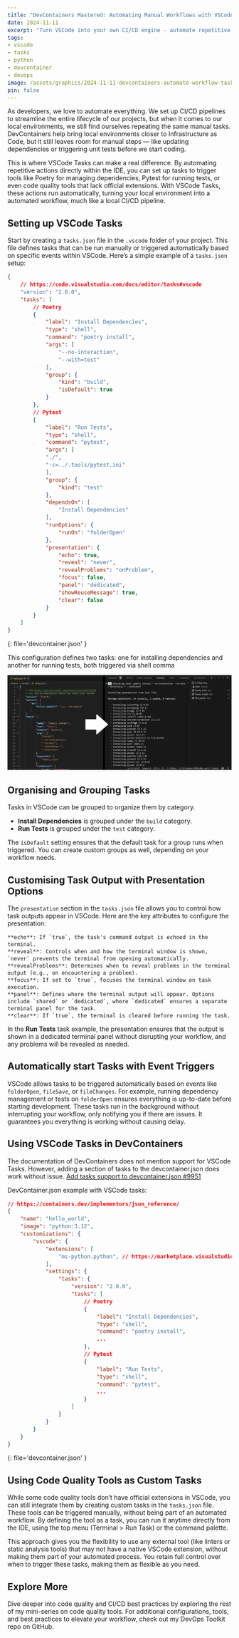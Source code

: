 ```yaml
---
title: "DevContainers Mastered: Automating Manual Workflows with VSCode Tasks - Part 3/3"
date: 2024-11-11
excerpt: "Turn VSCode into your own CI/CD engine - automate repetitive tasks, improve code quality, and ensure consistency for your whole team."
tags:
- vscode
- tasks
- python
- devcontainer
- devops
image: /assets/graphics/2024-11-11-devcontainers-automate-workflow-tasks/thumbnail-origami-cranes.jpg
pin: false
---
```


As developers, we love to automate everything. We set up CI/CD pipelines to streamline the entire lifecycle of our projects, but when it comes to our local environments, we still find ourselves repeating the same manual tasks. DevContainers help bring local environments closer to Infrastructure as Code, but it still leaves room for manual steps — like updating dependencies or triggering unit tests before we start coding.

This is where VSCode Tasks can make a real difference. By automating repetitive actions directly within the IDE, you can set up tasks to trigger tools like Poetry for managing dependencies, Pytest for running tests, or even code quality tools that lack official extensions. With VSCode Tasks, these actions run automatically, turning your local environment into a automated workflow, much like a local CI/CD pipeline.

## Setting up VSCode Tasks

Start by creating a `tasks.json` file in the `.vscode` folder of your project. This file defines tasks that can be run manually or triggered automatically based on specific events within VSCode. Here’s a simple example of a `tasks.json` setup:

```json
{
    // https://code.visualstudio.com/docs/editor/tasks#vscode
    "version": "2.0.0",
    "tasks": [
        // Poetry
        {
            "label": "Install Dependencies",
            "type": "shell",
            "command": "poetry install",
            "args": [
                "--no-interaction",
                "--with=test"
            ],
            "group": {
                "kind": "build",
                "isDefault": true
            }
        },
        // Pytest
        {
            "label": "Run Tests",
            "type": "shell",
            "command": "pytest",
            "args": [
            "./",
            "-c=../.tools/pytest.ini"
            ],
            "group": {
                "kind": "test"
            },
            "dependsOn": [
                "Install Dependencies"
            ],
            "runOptions": {
                "runOn": "folderOpen"
            },
            "presentation": {
                "echo": true,
                "reveal": "never",
                "revealProblems": "onProblem",
                "focus": false,
                "panel": "dedicated",
                "showReuseMessage": true,
                "clear": false
            }
        }
    ]
}
```
{: file='devcontainer.json' }

This configuration defines two tasks: one for installing dependencies and another for running tests, both triggered via shell comma

![actions-view](/assets/graphics/2024-11-11-devcontainers-automate-workflow-tasks/vscode_tasks_ui_screenshot.webp)

## Organising and Grouping Tasks

Tasks in VSCode can be grouped to organize them by category.

- **Install Dependencies** is grouped under the `build` category.
- **Run Tests** is grouped under the `test` category.

The `isDefault` setting ensures that the default task for a group runs when triggered. You can create custom groups as well, depending on your workflow needs.


## Customising Task Output with Presentation Options

The `presentation` section in the `tasks.json` file allows you to control how task outputs appear in VSCode. Here are the key attributes to configure the presentation:

    **echo**: If `true`, the task's command output is echoed in the terminal.
    **reveal**: Controls when and how the terminal window is shown, `never` prevents the terminal from opening automatically.
    **revealProblems**: Determines when to reveal problems in the terminal output (e.g., on encountering a problem).
    **focus**: If set to `true`, focuses the terminal window on task execution.
    **panel**: Defines where the terminal output will appear. Options include `shared` or `dedicated`, where `dedicated` ensures a separate terminal panel for the task.
    **clear**: If `true`, the terminal is cleared before running the task.

In the **Run Tests** task example, the presentation ensures that the output is shown in a dedicated terminal panel without disrupting your workflow, and any problems will be revealed as needed.

## Automatically start Tasks with Event Triggers

VSCode allows tasks to be triggered automatically based on events like `folderOpen`, `fileSave`, or `fileChanges`. For example, running dependency management or tests on `folderOpen` ensures everything is up-to-date before starting development. These tasks run in the background without interrupting your workflow, only notifying you if there are issues. It guarantees you everything is working without causing delay.

## Using VSCode Tasks in DevContainers

The documentation of DevContainers does not mention support for VSCode Tasks. However, adding a section of tasks to the devcontainer.json does work without issue. [Add tasks support to devcontainer.json #9951
](https://github.com/microsoft/vscode-remote-release/issues/9951)

DevContainer.json example with VSCode tasks:

```json
// https://containers.dev/implementors/json_reference/
{
    "name": "hello_world",
    "image": "python:3.12",
    "customizations": {
        "vscode": {
            "extensions": [
                "ms-python.python", // https://marketplace.visualstudio.com/items?itemName=ms-python.python
            ],
            "settings": {
                "tasks": {
                    "version": "2.0.0",
                    "tasks": [
                        // Poetry
                        {
                            "label": "Install Dependencies",
                            "type": "shell",
                            "command": "poetry install",
                            ...
                        },
                        // Pytest
                        {
                            "label": "Run Tests",
                            "type": "shell",
                            "command": "pytest",
                            ...
                        }
                    ]
                }
            }
        }
    }
}
```
{: file='devcontainer.json' }

## Using Code Quality Tools as Custom Tasks

While some code quality tools don’t have official extensions in VSCode, you can still integrate them by creating custom tasks in the `tasks.json` file. These tools can be triggered manually, without being part of an automated workflow. By defining the tool as a task, you can run it anytime directly from the IDE, using the top menu (Terminal > Run Task) or the command palette.

This approach gives you the flexibility to use any external tool (like linters or static analysis tools) that may not have a native VSCode extension, without making them part of your automated process. You retain full control over when to trigger these tasks, making them as flexible as you need.

## Explore More

Dive deeper into code quality and CI/CD best practices by exploring the rest of my mini-series on code quality tools. For additional configurations, tools, and best practices to elevate your workflow, check out my DevOps Toolkit repo on GitHub.
